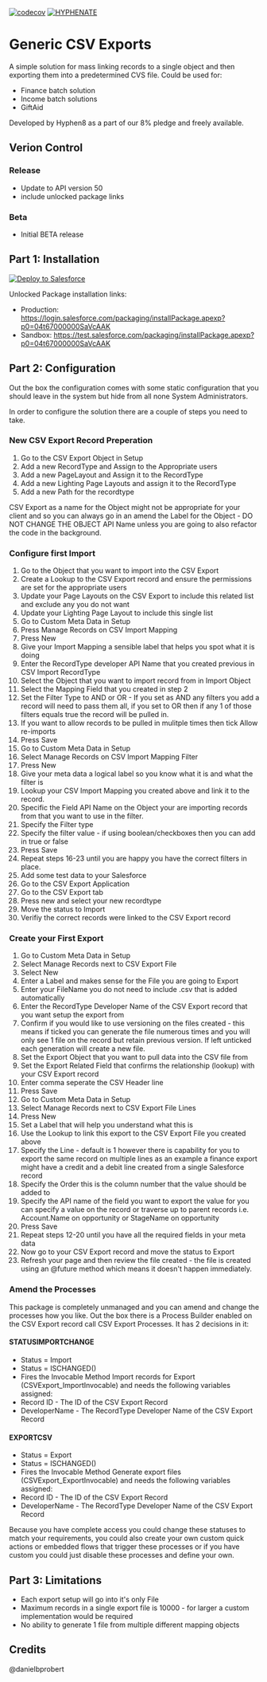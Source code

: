 [![codecov](https://codecov.io/gh/HYPHENATE/GenericCSVExports/branch/master/graph/badge.svg)](https://codecov.io/gh/HYPHENATE/GenericCSVExports)
[![HYPHENATE](https://circleci.com/gh/HYPHENATE/GenericCSVExports.svg?style=svg&&circle-token=297c83f424a06b21dc3b4fa042318223464f67d7)](https://circleci.com/gh/HYPHENATE/GenericCSVExports)

# Generic CSV Exports
A simple solution for mass linking records to a single object and then exporting them into a predetermined CVS file.
Could be used for:
- Finance batch solution
- Income batch solutions
- GiftAid

Developed by Hyphen8 as a part of our 8% pledge and freely available.

## Verion Control

### Release
- Update to API version 50
- include unlocked package links

### Beta
- Initial BETA release

## Part 1: Installation

<a href="https://githubsfdeploy.herokuapp.com?owner=HYPHENATE&repo=GenericCSVExports">
  <img alt="Deploy to Salesforce"
       src="https://raw.githubusercontent.com/afawcett/githubsfdeploy/master/deploy.png">
</a>

Unlocked Package installation links:
- Production: https://login.salesforce.com/packaging/installPackage.apexp?p0=04t67000000SaVcAAK
- Sandbox: https://test.salesforce.com/packaging/installPackage.apexp?p0=04t67000000SaVcAAK

## Part 2: Configuration

Out the box the configuration comes with some static configuration that you should leave in the system but hide from all none System Administrators. 

In order to configure the solution there are a couple of steps you need to take.

### New CSV Export Record Preperation
1. Go to the CSV Export Object in Setup
2. Add a new RecordType and Assign to the Appropriate users
3. Add a new PageLayout and Assign it to the RecordType
4. Add a new Lighting Page Layouts and assign it to the RecordType
5. Add a new Path for the recordtype

CSV Export as a name for the Object might not be appropriate for your client and so you can always go in an amend the Label for the Object - DO NOT CHANGE THE OBJECT API Name unless you are going to also refactor the code in the background.

### Configure first Import
1. Go to the Object that you want to import into the CSV Export
2. Create a Lookup to the CSV Export record and ensure the permissions are set for the appropriate users
3. Update your Page Layouts on the CSV Export to include this related list and exclude any you do not want
4. Update your Lighting Page Layout to include this single list
5. Go to Custom Meta Data in Setup
6. Press Manage Records on CSV Import Mapping
7. Press New
8. Give your Import Mapping a sensible label that helps you spot what it is doing
9. Enter the RecordType developer API Name that you created previous in CSV Import RecordType
10. Select the Object that you want to import record from in Import Object
11. Select the Mapping Field that you created in step 2
12. Set the Filter Type to AND or OR - If you set as AND any filters you add a record will need to pass them all, if you set to OR then if any 1 of those filters equals true the record will be pulled in.
13. If you want to allow records to be pulled in mulitple times then tick Allow re-imports
14. Press Save
15. Go to Custom Meta Data in Setup
16. Select Manage Records on CSV Import Mapping Filter
17. Press New
18. Give your meta data a logical label so you know what it is and what the filter is
19. Lookup your CSV Import Mapping you created above and link it to the record.
20. Specific the Field API Name on the Object your are importing records from that you want to use in the filter.
21. Specify the Filter type
22. Specify the filter value - if using boolean/checkboxes then you can add in true or false
23. Press Save
24. Repeat steps 16-23 until you are happy you have the correct filters in place.
25. Add some test data to your Salesforce
26. Go to the CSV Export Application
27. Go to the CSV Export tab
28. Press new and select your new recordtype
29. Move the status to Import
30. Verifiy the correct records were linked to the CSV Export record

### Create your First Export
1. Go to Custom Meta Data in Setup
2. Select Manage Records next to CSV Export File
3. Select New
4. Enter a Label and makes sense for the File you are going to Export
5. Enter your FileName you do not need to include .csv that is added automatically
6. Enter the RecordType Developer Name of the CSV Export record that you want setup the export from
7. Confirm if you would like to use versioning on the files created - this means if ticked you can generate the file numerous times and you will only see 1 file on the record but retain previous version. If left unticked each generation will create a new file.
8. Set the Export Object that you want to pull data into the CSV file from
9. Set the Export Related Field that confirms the relationship (lookup) with your CSV Export record
10. Enter comma seperate the CSV Header line
11. Press Save
12. Go to Custom Meta Data in Setup
13. Select Manage Records next to CSV Export File Lines
14. Press New
15. Set a Label that will help you understand what this is
16. Use the Lookup to link this export to the CSV Export File you created above
17. Specify the Line - default is 1 however there is capability for you to export the same record on multiple lines as an example a finance export might have a credit and a debit line created from a single Salesforce record
18. Specify the Order this is the column number that the value should be added to
19. Specify the API name of the field you want to export the value for you can specify a value on the record or traverse up to parent records i.e. Account.Name on opportunity or StageName on opportunity
20. Press Save
21. Repeat steps 12-20 until you have all the required fields in your meta data
22. Now go to your CSV Export record and move the status to Export
23. Refresh your page and then review the file created - the file is created using an @future method which means it doesn't happen immediately.

### Amend the Processes
This package is completely unmanaged and you can amend and change the processes how you like. Out the box there is a Process Builder enabled on the CSV Export record call CSV Export Processes. It has 2 decisions in it:

#### STATUSIMPORTCHANGE
- Status = Import
- Status = ISCHANGED()
- Fires the Invocable Method Import records for Export (CSVExport_ImportInvocable) and needs the following variables assigned:
- Record ID - The ID of the CSV Export Record
- DeveloperName - The RecordType Developer Name of the CSV Export Record

#### EXPORTCSV
- Status = Export
- Status = ISCHANGED()
- Fires the Invocable Method Generate export files (CSVExport_ExportInvocable) and needs the following variables assigned:
- Record ID - The ID of the CSV Export Record
- DeveloperName - The RecordType Developer Name of the CSV Export Record

Because you have complete access you could change these statuses to match your requirements, you could also create your own custom quick actions or embedded flows that trigger these processes or if you have custom you could just disable these processes and define your own.

## Part 3: Limitations

- Each export setup will go into it's only File
- Maximum records in a single export file is 10000 - for larger a custom implementation would be required
- No ability to generate 1 file from multiple different mapping objects

## Credits

@danielbprobert

